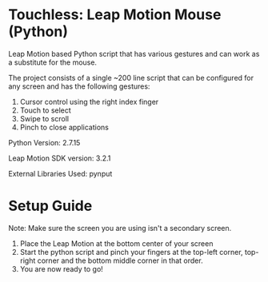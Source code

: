# Touchless: Leap Motion Mouse (Python)
Leap Motion based Python script that has various gestures and can work as a substitute for the mouse.

The project consists of a single ~200 line script that can be configured for any screen and has the following gestures:
1) Cursor control using the right index finger
2) Touch to select
3) Swipe to scroll
4) Pinch to close applications


Python Version: 2.7.15

Leap Motion SDK version: 3.2.1

External Libraries Used: pynput

# Setup Guide

Note: Make sure the screen you are using isn't a secondary screen.

1) Place the Leap Motion at the bottom center of your screen
2) Start the python script and pinch your fingers at the top-left corner, top-right corner and the bottom middle corner in that order.
3) You are now ready to go!
